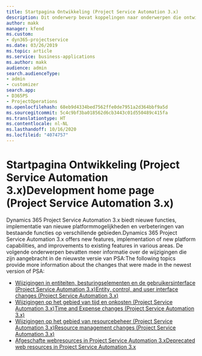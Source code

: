 ```yaml
---
title: Startpagina Ontwikkeling (Project Service Automation 3.x)
description: Dit onderwerp bevat koppelingen naar onderwerpen die ontwikkelingsinformatie bieden voor Dynamics 365 Project Service Automation (PSA) versie 3.x.
author: makk
manager: kfend
ms.custom:
- dyn365-projectservice
ms.date: 03/26/2019
ms.topic: article
ms.service: business-applications
ms.author: makk
audience: admin
search.audienceType:
- admin
- customizer
search.app:
- D365PS
- ProjectOperations
ms.openlocfilehash: 68eb9d4334bed7562ffe0de7951a2d364bbf9a5d
ms.sourcegitcommit: 5c4c9bf3ba018562d6cb3443c01d550489c415fa
ms.translationtype: HT
ms.contentlocale: nl-NL
ms.lasthandoff: 10/16/2020
ms.locfileid: "4074757"
---
```

# <a name="development-home-page-project-service-automation-3x"></a><span data-ttu-id="d51ab-103">Startpagina Ontwikkeling (Project Service Automation 3.x)</span><span class="sxs-lookup"><span data-stu-id="d51ab-103">Development home page (Project Service Automation 3.x)</span></span>

<span data-ttu-id="d51ab-104">Dynamics 365 Project Service Automation 3.x biedt nieuwe functies, implementatie van nieuwe platformmogelijkheden en verbeteringen van bestaande functies op verschillende gebieden.</span><span class="sxs-lookup"><span data-stu-id="d51ab-104">Dynamics 365 Project Service Automation 3.x offers new features, implementation of new platform capabilities, and improvements to existing features in various areas.</span></span> <span data-ttu-id="d51ab-105">De volgende onderwerpen bevatten meer informatie over de wijzigingen die zijn aangebracht in de nieuwste versie van PSA:</span><span class="sxs-lookup"><span data-stu-id="d51ab-105">The following topics provide more information about the changes that were made in the newest version of PSA:</span></span>

- [<span data-ttu-id="d51ab-106">Wijzigingen in entiteiten, besturingselementen en de gebruikersinterface (Project Service Automation 3.x)</span><span class="sxs-lookup"><span data-stu-id="d51ab-106">Entity, control, and user interface changes (Project Service Automation 3.x)</span></span>](../developer-guides/entity-changes-v3.x.md)
- [<span data-ttu-id="d51ab-107">Wijzigingen op het gebied van tijd en onkosten (Project Service Automation 3.x)</span><span class="sxs-lookup"><span data-stu-id="d51ab-107">Time and Expense changes (Project Service Automation 3.x)</span></span>](../developer-guides/time-expense-changes-v3.x.md)
- [<span data-ttu-id="d51ab-108">Wijzigingen op het gebied van resourcebeheer (Project Service Automation 3.x)</span><span class="sxs-lookup"><span data-stu-id="d51ab-108">Resource management changes (Project Service Automation 3.x)</span></span>](../developer-guides/resource-management-changes-v3.x.md)
- [<span data-ttu-id="d51ab-109">Afgeschafte webresources in Project Service Automation 3.x</span><span class="sxs-lookup"><span data-stu-id="d51ab-109">Deprecated web resources in Project Service Automation 3.x</span></span>](../developer-guides/web-resources-deprecated-v3.x.md)
